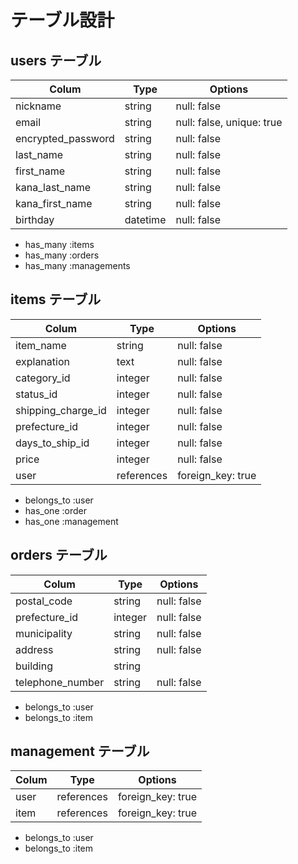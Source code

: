# テーブル設計

## users テーブル

| Colum              | Type     | Options     |
| ------------------ | -------- |------------ |
| nickname           | string   | null: false |
| email              | string   | null: false, unique: true |
| encrypted_password | string   | null: false |
| last_name          | string   | null: false |
| first_name         | string   | null: false |
| kana_last_name     | string   | null: false |
| kana_first_name    | string   | null: false |
| birthday           | datetime | null: false |

- has_many :items
- has_many :orders
- has_many :managements

## items テーブル

| Colum              | Type       | Options           |
| ------------------ | ---------- |------------------ |
| item_name          | string     | null: false       |
| explanation        | text       | null: false       |
| category_id        | integer    | null: false       |
| status_id          | integer    | null: false       |
| shipping_charge_id | integer    | null: false       |
| prefecture_id      | integer    | null: false       |
| days_to_ship_id    | integer    | null: false       |
| price              | integer    | null: false       |
| user               | references | foreign_key: true |


- belongs_to :user
- has_one :order
- has_one :management

## orders テーブル

| Colum            | Type      | Options           |
| ---------------- | --------- |------------------ |
| postal_code      | string    | null: false       |
| prefecture_id    | integer   | null: false       |
| municipality     | string    | null: false       |
| address          | string    | null: false       |
| building         | string    |                   |
| telephone_number | string    | null: false       |

- belongs_to :user
- belongs_to :item

## management テーブル
| Colum            | Type       | Options           |
| ---------------- | ---------- |------------------ |
| user             | references | foreign_key: true |
| item             | references | foreign_key: true |

- belongs_to :user
- belongs_to :item


